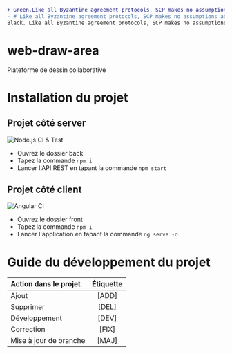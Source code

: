 ```diff
+ Green.Like all Byzantine agreement protocols, SCP makes no assumptions about the rational behavior of attackers.
- # Like all Byzantine agreement protocols, SCP makes no assumptions about the rational behavior of attackers.
Black. Like all Byzantine agreement protocols, SCP makes no assumptions about the rational behavior of attackers.
```

# web-draw-area
Plateforme de dessin collaborative

# Installation du projet

## Projet côté server

![Node.js CI & Test](https://github.com/RexT2507/web-draw-area/workflows/Node.js%20CI%20&%20Test/badge.svg?branch=main)

+ Ouvrez le dossier back
+ Tapez la commande `npm i`
+ Lancer l'API REST en tapant la commande `npm start`

## Projet côté client

![Angular CI](https://github.com/RexT2507/web-draw-area/workflows/Angular%20CI/badge.svg?branch=main)

+ Ouvrez le dossier front
+ Tapez la commande `npm i`
+ Lancer l'application en tapant la commande `ng serve -o`

# Guide du développement du projet

| Action dans le projet |    Étiquette    |
| :---------------      |:---------------:|
| Ajout                 |      [ADD]      |
| Supprimer             |      [DEL]      |
| Développement         |      [DEV]      |
| Correction            |      [FIX]      |
| Mise à jour de branche|      [MAJ]      |
